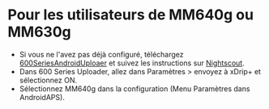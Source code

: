 # Pour les utilisateurs de MM640g ou MM630g

-   Si vous ne l'avez pas déjà configuré, téléchargez [600SeriesAndroidUploaer](https://pazaan.github.io/600SeriesAndroidUploader/) et suivez les instructions sur [Nightscout](https://nightscout.github.io/uploader/setup/?h=uploader#medtronic-600-series-with-uploader).
-   Dans 600 Series Uploader, allez dans Paramètres > envoyez à xDrip+ et sélectionnez ON.
-   Sélectionnez MM640g dans la configuration (Menu Paramètres dans AndroidAPS).
